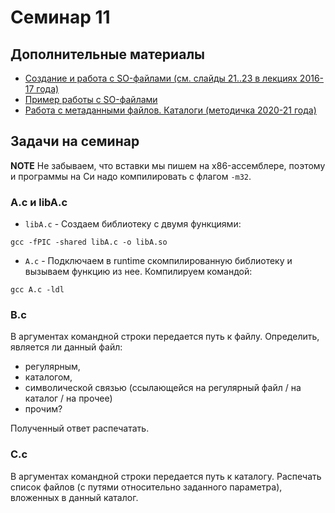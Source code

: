 # Семинар 11

## Дополнительные материалы

* [Создание и работа с SO-файлами (см. слайды 21..23 в лекциях 2016-17 года)](https://github.com/hseos/hseos-course/blob/master/2016/00-lectures/20-memmng/20-memmng.pdf)
* [Пример работы с SO-файлами](https://man7.org/linux/man-pages/man3/dlopen.3.html#EXAMPLES)
* [Работа с метаданными файлов. Каталоги (методичка 2020-21 года)](https://github.com/blackav/hse-caos-2020/tree/master/12-files2)

## Задачи на семинар

**NOTE** Не забываем, что вставки мы пишем на x86-ассемблере, поэтому и программы на Си надо компилировать с флагом `-m32`.

### A.c и libA.c

* `libA.c` - Создаем библиотеку с двумя функциями:

`gcc -fPIC -shared libA.c -o libA.so`

* `A.c` - Подключаем в runtime скомпилированную библиотеку и вызываем функцию из нее. Компилируем командой:

`gcc A.c -ldl`

### B.c

В аргументах командной строки передается путь к файлу.
Определить, является ли данный файл:

* регулярным,
* каталогом,
* символической связью (ссылающейся на регулярный файл / на каталог / на прочее)
* прочим?

Полученный ответ распечатать.

### C.c

В аргументах командной строки передается путь к каталогу.
Распечать список файлов (c путями относительно заданного параметра), вложенных в данный каталог.
